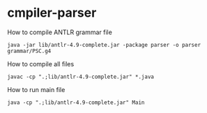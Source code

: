 # cmpiler-parser

How to compile ANTLR grammar file

```
java -jar lib/antlr-4.9-complete.jar -package parser -o parser grammar/PSC.g4
```

How to compile all files

```
javac -cp ".;lib/antlr-4.9-complete.jar" *.java
```

How to run main file

```
java -cp ".;lib/antlr-4.9-complete.jar" Main
```
